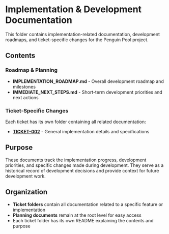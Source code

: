 # Implementation & Development Documentation

This folder contains implementation-related documentation, development roadmaps, and ticket-specific changes for the Penguin Pool project.

## Contents

### Roadmap & Planning

- **IMPLEMENTATION_ROADMAP.md** - Overall development roadmap and milestones
- **IMMEDIATE_NEXT_STEPS.md** - Short-term development priorities and next actions

### Ticket-Specific Changes

Each ticket has its own folder containing all related documentation:

- **[TICKET-002](./TICKET-002/)** - General implementation details and specifications

## Purpose

These documents track the implementation progress, development priorities, and specific changes made during development. They serve as a historical record of development decisions and provide context for future development work.

## Organization

- **Ticket folders** contain all documentation related to a specific feature or implementation
- **Planning documents** remain at the root level for easy access
- Each ticket folder has its own README explaining the contents and purpose
